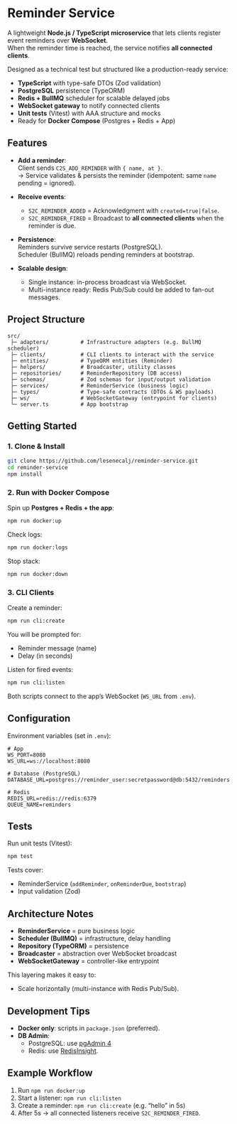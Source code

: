# Reminder Service

A lightweight **Node.js / TypeScript microservice** that lets clients register event reminders over **WebSocket**.  
When the reminder time is reached, the service notifies **all connected clients**.

Designed as a technical test but structured like a production-ready service:  
- **TypeScript** with type-safe DTOs (Zod validation)  
- **PostgreSQL** persistence (TypeORM)  
- **Redis + BullMQ** scheduler for scalable delayed jobs  
- **WebSocket gateway** to notify connected clients  
- **Unit tests** (Vitest) with AAA structure and mocks  
- Ready for **Docker Compose** (Postgres + Redis + App)   

## Features

- **Add a reminder**:  
  Client sends `C2S_ADD_REMINDER` with `{ name, at }`.  
  → Service validates & persists the reminder (idempotent: same `name` pending = ignored).

- **Receive events**:  
  - `S2C_REMINDER_ADDED` = Acknowledgment with `created=true|false`.  
  - `S2C_REMINDER_FIRED` = Broadcast to **all connected clients** when the reminder is due.  

- **Persistence**:  
  Reminders survive service restarts (PostgreSQL).  
  Scheduler (BullMQ) reloads pending reminders at bootstrap.

- **Scalable design**:  
  - Single instance: in-process broadcast via WebSocket.  
  - Multi-instance ready: Redis Pub/Sub could be added to fan-out messages.

## Project Structure

```
src/
 ├─ adapters/          # Infrastructure adapters (e.g. BullMQ scheduler)
 ├─ clients/           # CLI clients to interact with the service
 ├─ entities/          # TypeORM entities (Reminder)
 ├─ helpers/           # Broadcaster, utility classes
 ├─ repositories/      # ReminderRepository (DB access)
 ├─ schemas/           # Zod schemas for input/output validation
 ├─ services/          # ReminderService (business logic)
 ├─ types/             # Type-safe contracts (DTOs & WS payloads) 
 ├─ ws/                # WebSocketGateway (entrypoint for clients)
 └─ server.ts          # App bootstrap
```

## Getting Started

### 1. Clone & Install
```bash
git clone https://github.com/lesenecalj/reminder-service.git
cd reminder-service
npm install
```

### 2. Run with Docker Compose
Spin up **Postgres + Redis + the app**:
```bash
npm run docker:up
```

Check logs:
```bash
npm run docker:logs
```

Stop stack:
```bash
npm run docker:down
```

### 3. CLI Clients

Create a reminder:
```bash
npm run cli:create
```
You will be prompted for:
- Reminder message (name)
- Delay (in seconds)

Listen for fired events:
```bash
npm run cli:listen
```

Both scripts connect to the app’s WebSocket (`WS_URL` from `.env`).

## Configuration

Environment variables (set in `.env`):

```env
# App
WS_PORT=8080
WS_URL=ws://localhost:8080

# Database (PostgreSQL)
DATABASE_URL=postgres://reminder_user:secretpassword@db:5432/reminders

# Redis
REDIS_URL=redis://redis:6379
QUEUE_NAME=reminders
```

## Tests

Run unit tests (Vitest):

```bash
npm test
```

Tests cover:
- ReminderService (`addReminder`, `onReminderDue`, `bootstrap`)
- Input validation (Zod)

## Architecture Notes

- **ReminderService** = pure business logic  
- **Scheduler (BullMQ)** = infrastructure, delay handling  
- **Repository (TypeORM)** = persistence  
- **Broadcaster** = abstraction over WebSocket broadcast  
- **WebSocketGateway** = controller-like entrypoint  

This layering makes it easy to:
- Scale horizontally (multi-instance with Redis Pub/Sub).  

## Development Tips
- **Docker only**: scripts in `package.json` (preferred).  
- **DB Admin**:  
  - PostgreSQL: use [pgAdmin 4](https://www.pgadmin.org/)
  - Redis: use [RedisInsight](https://redis.com/redis-enterprise/redis-insight/).

## Example Workflow

1. Run `npm run docker:up`  
2. Start a listener: `npm run cli:listen`  
3. Create a reminder: `npm run cli:create` (e.g. “hello” in 5s)  
4. After 5s → all connected listeners receive `S2C_REMINDER_FIRED`.
